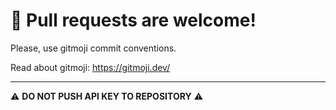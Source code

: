 # 🔄 Pull requests are welcome! 

Please, use gitmoji commit conventions.

Read about gitmoji: https://gitmoji.dev/

---
⚠️ **DO NOT PUSH API KEY TO REPOSITORY** ⚠️
